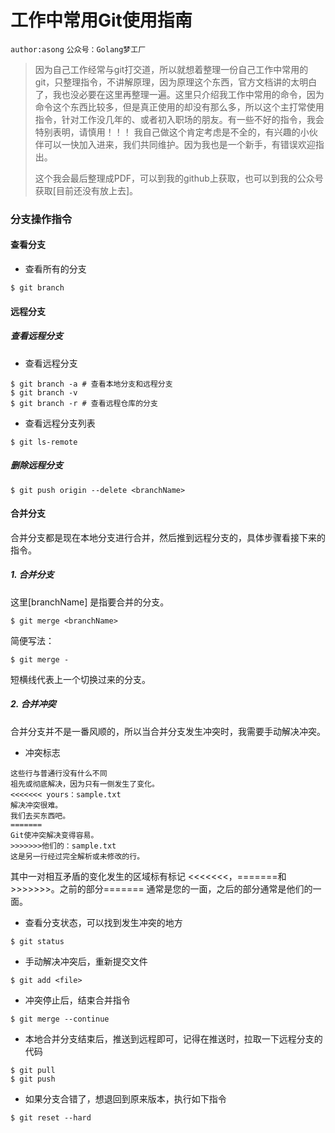 # 工作中常用Git使用指南

`author:asong` `公众号：Golang梦工厂`

> 因为自己工作经常与git打交道，所以就想着整理一份自己工作中常用的git，只整理指令，不讲解原理，因为原理这个东西，官方文档讲的太明白了，我也没必要在这里再整理一遍。这里只介绍我工作中常用的命令，因为命令这个东西比较多，但是真正使用的却没有那么多，所以这个主打常使用指令，针对工作没几年的、或者初入职场的朋友。有一些不好的指令，我会特别表明，请慎用！！！
> 我自己做这个肯定考虑是不全的，有兴趣的小伙伴可以一快加入进来，我们共同维护。因为我也是一个新手，有错误欢迎指出。
>
> 这个我会最后整理成PDF，可以到我的github上获取，也可以到我的公众号获取[目前还没有放上去]。



### 分支操作指令

#### 查看分支

- 查看所有的分支

```shell
$ git branch
```

#### 远程分支

##### 查看远程分支

- 查看远程分支

```shell
$ git branch -a # 查看本地分支和远程分支
$ git branch -v
$ git branch -r # 查看远程仓库的分支
```

- 查看远程分支列表

```shell
$ git ls-remote
```

##### 删除远程分支

```shell
$ git push origin --delete <branchName>
```


#### 合并分支

合并分支都是现在本地分支进行合并，然后推到远程分支的，具体步骤看接下来的指令。

##### 1. 合并分支

这里[branchName] 是指要合并的分支。
```shell
$ git merge <branchName>
```

简便写法：
```shell
$ git merge - 
```
短横线代表上一个切换过来的分支。

##### 2. 合并冲突

合并分支并不是一番风顺的，所以当合并分支发生冲突时，我需要手动解决冲突。

- 冲突标志

```text
这些行与普通行没有什么不同
祖先或彻底解决，因为只有一侧发生了变化。
<<<<<<< yours：sample.txt
解决冲突很难。
我们去买东西吧。
=======
Git使冲突解决变得容易。
>>>>>>>他们的：sample.txt
这是另一行经过完全解析或未修改的行。
```
其中一对相互矛盾的变化发生的区域标有标记 <<<<<<<，=======和>>>>>>>。之前的部分======= 通常是您的一面，之后的部分通常是他们的一面。

- 查看分支状态，可以找到发生冲突的地方

```shell
$ git status
```

- 手动解决冲突后，重新提交文件

```shell
$ git add <file>
```

- 冲突停止后，结束合并指令

```shell
$ git merge --continue
```

- 本地合并分支结束后，推送到远程即可，记得在推送时，拉取一下远程分支的代码

```shell
$ git pull
$ git push
```

- 如果分支合错了，想退回到原来版本，执行如下指令

```shell
$ git reset --hard
```